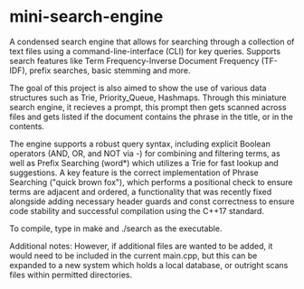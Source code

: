 # mini-search-engine
A condensed search engine that allows for searching through a collection of text files using a command-line-interface (CLI) for key queries. 
Supports search features like  Term Frequency-Inverse Document Frequency (TF-IDF), prefix searches, basic stemming and more. 

The goal of this project is also aimed to show the use of various data structures such as Trie, Priority_Queue, Hashmaps.
Through this miniature search engine, it recieves a prompt, this prompt then gets scanned across files and gets listed if the document contains the phrase in the title, or in the contents.

The engine supports a robust query syntax, including explicit Boolean operators (AND, OR, and NOT via -) for combining and filtering terms, as well as Prefix Searching (word*) which utilizes a Trie for fast lookup and suggestions. A key feature is the correct implementation of Phrase Searching ("quick brown fox"), which performs a positional check to ensure terms are adjacent and ordered, a functionality that was recently fixed alongside adding necessary header guards and const correctness to ensure code stability and successful compilation using the C++17 standard.

To compile, type in make and ./search as the executable.

Additional notes:
However, if additional files are wanted to be added, it would need to be included in the current main.cpp, but this can be expanded to a new system which holds a local database, or outright scans files within permitted directories.



